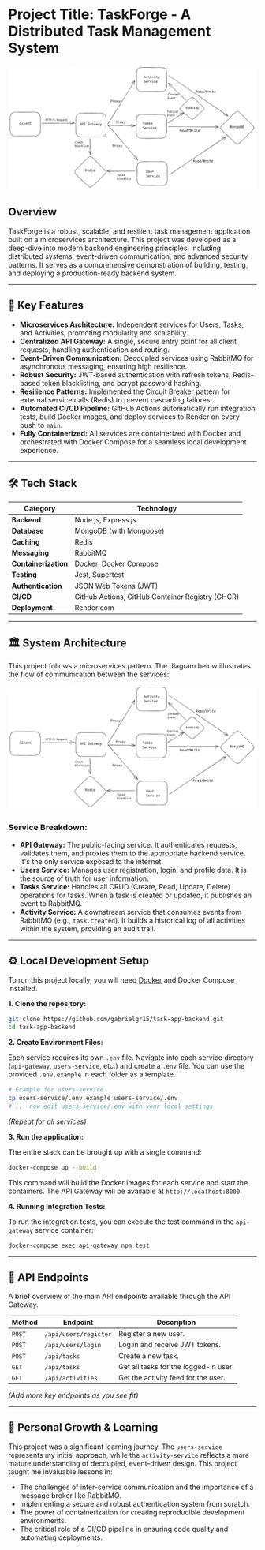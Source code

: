# Project Title: TaskForge - A Distributed Task Management System

![Project Banner/Diagram](docs/TaskForge.png)

## Overview

TaskForge is a robust, scalable, and resilient task management application built on a microservices architecture. This project was developed as a deep-dive into modern backend engineering principles, including distributed systems, event-driven communication, and advanced security patterns. It serves as a comprehensive demonstration of building, testing, and deploying a production-ready backend system.

---

## 🚀 Key Features

- **Microservices Architecture:** Independent services for Users, Tasks, and Activities, promoting modularity and scalability.
- **Centralized API Gateway:** A single, secure entry point for all client requests, handling authentication and routing.
- **Event-Driven Communication:** Decoupled services using RabbitMQ for asynchronous messaging, ensuring high resilience.
- **Robust Security:** JWT-based authentication with refresh tokens, Redis-based token blacklisting, and bcrypt password hashing.
- **Resilience Patterns:** Implemented the Circuit Breaker pattern for external service calls (Redis) to prevent cascading failures.
- **Automated CI/CD Pipeline:** GitHub Actions automatically run integration tests, build Docker images, and deploy services to Render on every push to `main`.
- **Fully Containerized:** All services are containerized with Docker and orchestrated with Docker Compose for a seamless local development experience.

---

## 🛠️ Tech Stack

| Category             | Technology                                       |
| -------------------- | ------------------------------------------------ |
| **Backend**          | Node.js, Express.js                              |
| **Database**         | MongoDB (with Mongoose)                          |
| **Caching**          | Redis                                            |
| **Messaging**        | RabbitMQ                                         |
| **Containerization** | Docker, Docker Compose                           |
| **Testing**          | Jest, Supertest                                  |
| **Authentication**   | JSON Web Tokens (JWT)                            |
| **CI/CD**            | GitHub Actions, GitHub Container Registry (GHCR) |
| **Deployment**       | Render.com                                       |

---

## 🏛️ System Architecture

This project follows a microservices pattern. The diagram below illustrates the flow of communication between the services:

![Architecture Diagram](docs/TaskForge.png)

### Service Breakdown:

- **API Gateway:** The public-facing service. It authenticates requests, validates them, and proxies them to the appropriate backend service. It's the only service exposed to the internet.
- **Users Service:** Manages user registration, login, and profile data. It is the source of truth for user information.
- **Tasks Service:** Handles all CRUD (Create, Read, Update, Delete) operations for tasks. When a task is created or updated, it publishes an event to RabbitMQ.
- **Activity Service:** A downstream service that consumes events from RabbitMQ (e.g., `task.created`). It builds a historical log of all activities within the system, providing an audit trail.

---

## ⚙️ Local Development Setup

To run this project locally, you will need [Docker](https://www.docker.com/) and Docker Compose installed.

**1. Clone the repository:**

```bash
git clone https://github.com/gabrielgr15/task-app-backend.git
cd task-app-backend
```

**2. Create Environment Files:**

Each service requires its own `.env` file. Navigate into each service directory (`api-gateway`, `users-service`, etc.) and create a `.env` file. You can use the provided `.env.example` in each folder as a template.

```bash
# Example for users-service
cp users-service/.env.example users-service/.env
# ... now edit users-service/.env with your local settings
```

_(Repeat for all services)_

**3. Run the application:**

The entire stack can be brought up with a single command:

```bash
docker-compose up --build
```

This command will build the Docker images for each service and start the containers. The API Gateway will be available at `http://localhost:8000`.

**4. Running Integration Tests:**

To run the integration tests, you can execute the test command in the `api-gateway` service container:

```bash
docker-compose exec api-gateway npm test
```

---

## 📖 API Endpoints

A brief overview of the main API endpoints available through the API Gateway.

| Method | Endpoint              | Description                           |
| ------ | --------------------- | ------------------------------------- |
| `POST` | `/api/users/register` | Register a new user.                  |
| `POST` | `/api/users/login`    | Log in and receive JWT tokens.        |
| `POST` | `/api/tasks`          | Create a new task.                    |
| `GET`  | `/api/tasks`          | Get all tasks for the logged-in user. |
| `GET`  | `/api/activities`     | Get the activity feed for the user.   |

_(Add more key endpoints as you see fit)_

---

## 🌱 Personal Growth & Learning

This project was a significant learning journey. The `users-service` represents my initial approach, while the `activity-service` reflects a more mature understanding of decoupled, event-driven design. This project taught me invaluable lessons in:

- The challenges of inter-service communication and the importance of a message broker like RabbitMQ.
- Implementing a secure and robust authentication system from scratch.
- The power of containerization for creating reproducible development environments.
- The critical role of a CI/CD pipeline in ensuring code quality and automating deployments.

